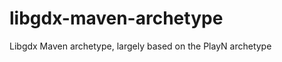 libgdx-maven-archetype
======================

Libgdx Maven archetype, largely based on the PlayN archetype